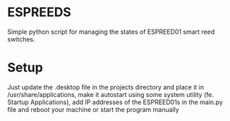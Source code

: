 # ESPREEDS
 Simple python script for managing the states of ESPREED01 smart reed switches.

# Setup
Just update the .desktop file in the projects directory and place it in /usr/share/applications,
make it autostart using some system utility (fe. Startup Applications), add IP addresses of the ESPREED01s
in the main.py file and reboot your machine or start the program manually

